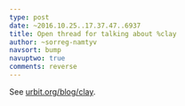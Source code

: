 ```yaml
---
type: post
date: ~2016.10.25..17.37.47..6937
title: Open thread for talking about %clay
author: ~sorreg-namtyv
navsort: bump
navuptwo: true
comments: reverse
---
```


See [urbit.org/blog/clay](https://urbit.org/blog/clay).